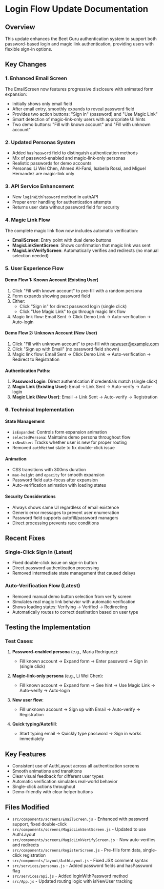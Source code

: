 # Login Flow Update Documentation

## Overview
This update enhances the Beet Guru authentication system to support both password-based login and magic link authentication, providing users with flexible sign-in options.

## Key Changes

### 1. Enhanced Email Screen
The EmailScreen now features progressive disclosure with animated form expansion:
- Initially shows only email field
- After email entry, smoothly expands to reveal password field
- Provides two action buttons: "Sign in" (password) and "Use Magic Link"
- Smart detection of magic-link-only users with appropriate UI hints
- Two demo buttons: "Fill with known account" and "Fill with unknown account"

### 2. Updated Personas System
- Added `hasPassword` field to distinguish authentication methods
- Mix of password-enabled and magic-link-only personas
- Realistic passwords for demo accounts
- Personas: Li Wei Chen, Ahmed Al-Farsi, Isabella Rossi, and Miguel Hernandez are magic-link only

### 3. API Service Enhancement
- New `loginWithPassword` method in authAPI
- Proper error handling for authentication attempts
- Returns user data without password field for security

### 4. Magic Link Flow
The complete magic link flow now includes automatic verification:
- **EmailScreen**: Entry point with dual demo buttons
- **MagicLinkSentScreen**: Shows confirmation that magic link was sent
- **MagicLinkVerifyScreen**: Automatically verifies and redirects (no manual selection needed)

### 5. User Experience Flow

#### Demo Flow 1: Known Account (Existing User)
1. Click "Fill with known account" to pre-fill with a random persona
2. Form expands showing password field
3. Either:
   - Click "Sign in" for direct password login (single click)
   - Click "Use Magic Link" to go through magic link flow
4. Magic link flow: Email Sent → Click Demo Link → Auto-verification → Auto-login

#### Demo Flow 2: Unknown Account (New User)
1. Click "Fill with unknown account" to pre-fill with newuser@example.com
2. Click "Sign up with Email" (no password field shown)
3. Magic link flow: Email Sent → Click Demo Link → Auto-verification → Redirect to Registration

#### Authentication Paths:
1. **Password Login**: Direct authentication if credentials match (single click)
2. **Magic Link (Existing User)**: Email → Link Sent → Auto-verify → Auto-login
3. **Magic Link (New User)**: Email → Link Sent → Auto-verify → Registration

### 6. Technical Implementation

#### State Management
- `isExpanded`: Controls form expansion animation
- `selectedPersona`: Maintains demo persona throughout flow
- `isNewUser`: Tracks whether user is new for proper routing
- Removed `authMethod` state to fix double-click issue

#### Animation
- CSS transitions with 300ms duration
- `max-height` and `opacity` for smooth expansion
- Password field auto-focus after expansion
- Auto-verification animation with loading states

#### Security Considerations
- Always shows same UI regardless of email existence
- Generic error messages to prevent user enumeration
- Password field supports autofill/password managers
- Direct processing prevents race conditions

## Recent Fixes

### Single-Click Sign In (Latest)
- Fixed double-click issue on sign-in button
- Direct password authentication processing
- Removed intermediate state management that caused delays

### Auto-Verification Flow (Latest)
- Removed manual demo button selection from verify screen
- Simulates real magic link behavior with automatic verification
- Shows loading states: Verifying → Verified → Redirecting
- Automatically routes to correct destination based on user type

## Testing the Implementation

### Test Cases:
1. **Password-enabled persona** (e.g., Maria Rodriguez):
   - Fill known account → Expand form → Enter password → Sign in (single click)

2. **Magic-link-only persona** (e.g., Li Wei Chen):
   - Fill known account → Expand form → See hint → Use Magic Link → Auto-verify → Auto-login

3. **New user flow**:
   - Fill unknown account → Sign up with Email → Auto-verify → Registration

4. **Quick typing/Autofill**:
   - Start typing email → Quickly type password → Sign in works immediately

## Key Features
- Consistent use of AuthLayout across all authentication screens
- Smooth animations and transitions
- Clear visual feedback for different user types
- Automatic verification simulates real-world behavior
- Single-click actions throughout
- Demo-friendly with clear helper buttons

## Files Modified
- `src/components/screens/EmailScreen.js` - Enhanced with password support, fixed double-click
- `src/components/screens/MagicLinkSentScreen.js` - Updated to use AuthLayout
- `src/components/screens/MagicLinkVerifyScreen.js` - Now auto-verifies and redirects
- `src/components/screens/RegisterScreen.js` - Pre-fills form data, single-click registration
- `src/components/layout/AuthLayout.js` - Fixed JSX comment syntax
- `src/services/personas.js` - Added password fields and hasPassword flag
- `src/services/api.js` - Added loginWithPassword method
- `src/App.js` - Updated routing logic with isNewUser tracking